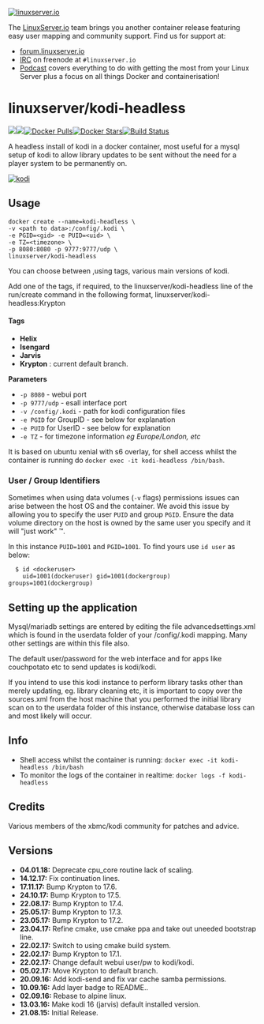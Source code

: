 [linuxserverurl]: https://linuxserver.io
[forumurl]: https://forum.linuxserver.io
[ircurl]: https://www.linuxserver.io/index.php/irc/
[podcasturl]: https://www.linuxserver.io/index.php/category/podcast/
[appurl]: https://kodi.tv/
[hub]: https://hub.docker.com/r/linuxserver/kodi-headless/

[![linuxserver.io](https://raw.githubusercontent.com/linuxserver/docker-templates/master/linuxserver.io/img/linuxserver_medium.png)][linuxserverurl]

The [LinuxServer.io][linuxserverurl] team brings you another container release featuring easy user mapping and community support. Find us for support at:
* [forum.linuxserver.io][forumurl]
* [IRC][ircurl] on freenode at `#linuxserver.io`
* [Podcast][podcasturl] covers everything to do with getting the most from your Linux Server plus a focus on all things Docker and containerisation!

# linuxserver/kodi-headless
[![](https://images.microbadger.com/badges/version/linuxserver/kodi-headless.svg)](https://microbadger.com/images/linuxserver/kodi-headless "Get your own version badge on microbadger.com")[![](https://images.microbadger.com/badges/image/linuxserver/kodi-headless.svg)](https://microbadger.com/images/linuxserver/kodi-headless "Get your own image badge on microbadger.com")[![Docker Pulls](https://img.shields.io/docker/pulls/linuxserver/kodi-headless.svg)][hub][![Docker Stars](https://img.shields.io/docker/stars/linuxserver/kodi-headless.svg)][hub][![Build Status](https://ci.linuxserver.io/buildStatus/icon?job=Docker-Builders/x86-64/x86-64-kodi-headless)](https://ci.linuxserver.io/job/Docker-Builders/job/x86-64/job/x86-64-kodi-headless/)

A headless install of kodi in a docker container, most useful for a mysql setup of kodi to allow library updates to be sent without the need for a player system to be permanently on.

[![kodi](https://raw.githubusercontent.com/linuxserver/docker-templates/master/linuxserver.io/img/kodi-banner.png)][appurl]

## Usage

```
docker create --name=kodi-headless \
-v <path to data>:/config/.kodi \
-e PGID=<gid> -e PUID=<uid> \
-e TZ=<timezone> \
-p 8080:8080 -p 9777:9777/udp \
linuxserver/kodi-headless
```

You can choose between ,using tags, various main versions of kodi.

Add one of the tags,  if required,  to the linuxserver/kodi-headless line of the run/create command in the following format, linuxserver/kodi-headless:Krypton

#### Tags
+ **Helix**
+ **Isengard**
+ **Jarvis**
+ **Krypton** : current default branch.


**Parameters**

* `-p 8080` - webui port
* `-p 9777/udp` - esall interface port
* `-v /config/.kodi` - path for kodi configuration files
* `-e PGID` for GroupID - see below for explanation
* `-e PUID` for UserID - see below for explanation
* `-e TZ` - for timezone information *eg Europe/London, etc*

It is based on ubuntu xenial with s6 overlay, for shell access whilst the container is running do `docker exec -it kodi-headless /bin/bash`.

### User / Group Identifiers

Sometimes when using data volumes (`-v` flags) permissions issues can arise between the host OS and the container. We avoid this issue by allowing you to specify the user `PUID` and group `PGID`. Ensure the data volume directory on the host is owned by the same user you specify and it will "just work" ™.

In this instance `PUID=1001` and `PGID=1001`. To find yours use `id user` as below:

```
  $ id <dockeruser>
    uid=1001(dockeruser) gid=1001(dockergroup) groups=1001(dockergroup)
```

## Setting up the application

Mysql/mariadb settings are entered by editing the file advancedsettings.xml which is found in the userdata folder of your /config/.kodi mapping. Many other settings are within this file also.

The default user/password for the web interface and for apps like couchpotato etc to send updates is kodi/kodi.

If you intend to use this kodi instance to perform library tasks other than merely updating, eg. library cleaning etc, it is important to copy over the sources.xml from the host machine that you performed the initial library scan on to the userdata folder of this instance, otherwise database loss can and most likely will occur.

## Info

* Shell access whilst the container is running: `docker exec -it kodi-headless /bin/bash`
* To monitor the logs of the container in realtime: `docker logs -f kodi-headless`

## Credits
Various members of the xbmc/kodi community for patches and advice.

## Versions

+ **04.01.18:** Deprecate cpu_core routine lack of scaling.
+ **14.12.17:** Fix continuation lines.
+ **17.11.17:** Bump Krypton to 17.6.
+ **24.10.17:** Bump Krypton to 17.5.
+ **22.08.17:** Bump Krypton to 17.4.
+ **25.05.17:** Bump Krypton to 17.3.
+ **23.05.17:** Bump Krypton to 17.2.
+ **23.04.17:** Refine cmake, use cmake ppa and take out uneeded bootstrap line.
+ **22.02.17:** Switch to using cmake build system.
+ **22.02.17:** Bump Krypton to 17.1.
+ **22.02.17:** Change default webui user/pw to kodi/kodi.
+ **05.02.17:** Move Krypton to default branch.
+ **20.09.16:** Add kodi-send and fix var cache samba permissions.
+ **10.09.16:** Add layer badge to README..
+ **02.09.16:** Rebase to alpine linux.
+ **13.03.16:** Make kodi 16 (jarvis) default installed version.
+ **21.08.15:** Initial Release.
